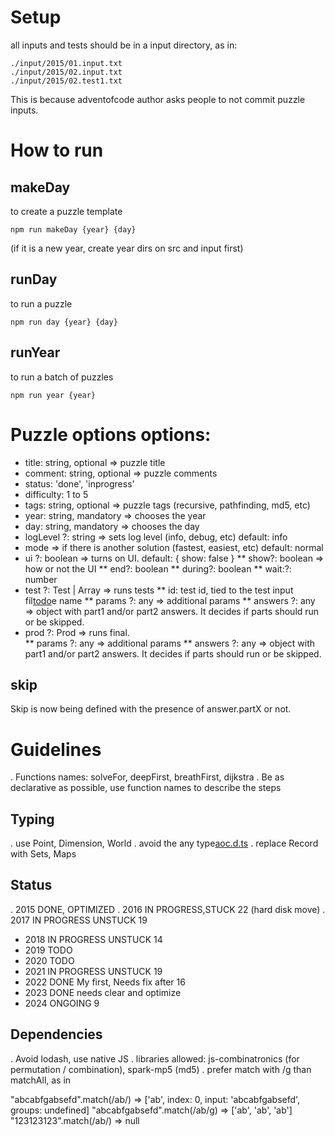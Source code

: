 # Setup

all inputs and tests should be in a input directory, as in:

    ./input/2015/01.input.txt
    ./input/2015/02.input.txt
    ./input/2015/02.test1.txt

This is because adventofcode author asks people to not commit puzzle inputs. 

# How to run

## makeDay

to create a puzzle template 

    npm run makeDay {year} {day}

(if it is a new year, create year dirs on src and input first)

## runDay

to run a puzzle

    npm run day {year} {day}

## runYear

to run a batch of puzzles

    npm run year {year}

# Puzzle options options: 
* title: string, optional => puzzle title
* comment: string, optional => puzzle comments
* status: 'done', 'inprogress'
* difficulty: 1 to 5
* tags: string, optional => puzzle tags (recursive, pathfinding, md5, etc)
* year: string, mandatory => chooses the year 
* day: string, mandatory => chooses the day
* logLevel ?: string => sets log level (info, debug, etc) default: info
* mode => if there is another solution (fastest, easiest, etc) default: normal 
* ui ?: boolean => turns on UI. default: { show: false }
** show?: boolean => how or not the UI
** end?: boolean
** during?: boolean
** wait:?: number
* test ?: Test | Array<Test> => runs tests
** id: test id, tied to the test input fil[todo](todo)e name
** params ?: any => additional params
** answers ?: any => object with part1 and/or part2 answers. It decides if parts should run or be skipped.
* prod ?: Prod => runs final.  
** params ?: any => additional params
** answers ?: any => object with part1 and/or part2 answers. It decides if parts should run or be skipped.

## skip

Skip is now being defined with the presence of answer.partX or not.

# Guidelines

. Functions names: solveFor, deepFirst, breathFirst, dijkstra
. Be as declarative as possible, use function names to describe the steps

## Typing
. use Point, Dimension, World 
. avoid the any type[aoc.d.ts](src%2Faoc.d.ts)
. replace Record with Sets, Maps

## Status

. 2015 DONE, OPTIMIZED
. 2016 IN PROGRESS,STUCK   22 (hard disk move)
. 2017 IN PROGRESS UNSTUCK 19
- 2018 IN PROGRESS UNSTUCK 14
- 2019 TODO
- 2020 TODO
- 2021 IN PROGRESS UNSTUCK 19
- 2022 DONE My first, Needs fix after 16
- 2023 DONE needs clear and optimize
- 2024 ONGOING 9

## Dependencies

. Avoid lodash, use native JS 
. libraries allowed: js-combinatronics (for permutation / combination), spark-mp5 (md5)
. prefer match with /g than matchAll, as in

"abcabfgabsefd".match(/ab/) => ['ab', index: 0, input: 'abcabfgabsefd', groups: undefined]
"abcabfgabsefd".match(/ab/g) => ['ab', 'ab', 'ab']
"123123123".match(/ab/) => null
